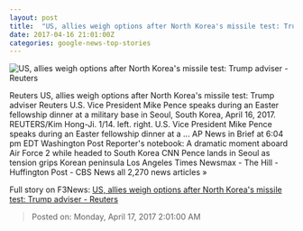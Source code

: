 ```yaml
---
layout: post
title:  "US, allies weigh options after North Korea's missile test: Trump adviser - Reuters"
date: 2017-04-16 21:01:00Z
categories: google-news-top-stories
---
```


![US, allies weigh options after North Korea's missile test: Trump adviser - Reuters](http://s4.reutersmedia.net/resources/r/?m=02&d=20170416&t=2&i=1180802312&w=&fh=545px&fw=&ll=&pl=&sq=&r=LYNXMPED3F0FY)

Reuters US, allies weigh options after North Korea's missile test: Trump adviser Reuters U.S. Vice President Mike Pence speaks during an Easter fellowship dinner at a military base in Seoul, South Korea, April 16, 2017. REUTERS/Kim Hong-Ji. 1/14. left. right. U.S. Vice President Mike Pence speaks during an Easter fellowship dinner at a ... AP News in Brief at 6:04 pm EDT Washington Post Reporter's notebook: A dramatic moment aboard Air Force 2 while headed to South Korea CNN Pence lands in Seoul as tension grips Korean peninsula Los Angeles Times Newsmax - The Hill - Huffington Post - CBS News all 2,270 news articles »


Full story on F3News: [US, allies weigh options after North Korea's missile test: Trump adviser - Reuters](http://www.f3nws.com/n/CurcFE)

> Posted on: Monday, April 17, 2017 2:01:00 AM
